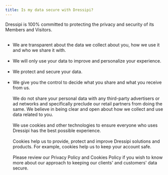 ```yaml
---
title: Is my data secure with Dressipi?
---
```

Dressipi is 100% committed to protecting the privacy and security of its Members and Visitors.
<br><br>
- We are transparent about the data we collect about you, how we use it and who we share it with.
<br><br>
- We will only use your data to improve and personalize your experience.
<br><br>
- We protect and secure your data.
<br><br>
- We give you the control to decide what you share and what you receive from us.
<br><br>
We do not share your personal data with any third-party advertisers or ad networks and specifically preclude our retail partners from doing the same. We believe in being clear and open about how we collect and use data related to you.
<br><br>
We use cookies and other technologies to ensure everyone who uses Dressipi has the best possible experience.
<br><br>
Cookies help us to provide, protect and improve Dressipi solutions and products. For example, cookies help us to keep your account safe.
<br><br>
Please review our Privacy Policy and Cookies Policy if you wish to know more about our approach to keeping our clients' and customers' data secure.